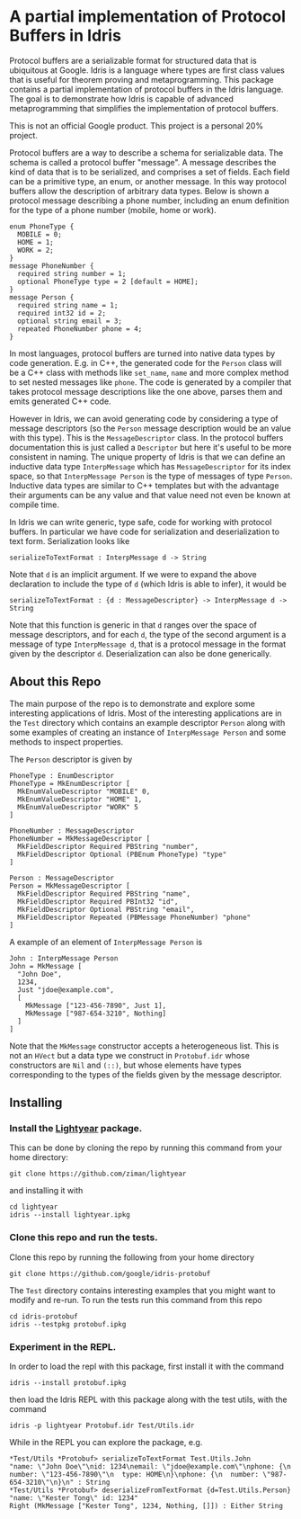 # A partial implementation of Protocol Buffers in Idris

Protocol buffers are a serializable format for structured data that is
ubiquitous at Google.  Idris is a language where types are first class values
that is useful for theorem proving and metaprogramming.  This package contains a
partial implementation of protocol buffers in the Idris language.  The goal is
to demonstrate how Idris is capable of advanced metaprogramming that simplifies
the implementation of protocol buffers.  

This is not an official Google product.  This project is a personal 20% project.

Protocol buffers are a way to describe a schema for serializable data.  The
schema is called a protocol buffer "message".  A message describes the kind of
data that is to be serialized, and comprises a set of fields.  Each field can be
a primitive type, an enum, or another message.  In this way protocol buffers
allow the description of arbitrary data types.  Below is shown a protocol
message describing a phone number, including an enum definition for the type
of a phone number (mobile, home or work).
```
enum PhoneType {
  MOBILE = 0;
  HOME = 1;
  WORK = 2;
}
message PhoneNumber {
  required string number = 1;
  optional PhoneType type = 2 [default = HOME];
}
message Person {
  required string name = 1;
  required int32 id = 2;
  optional string email = 3;
  repeated PhoneNumber phone = 4;
}
```

In most languages, protocol buffers are turned into native data types by code
generation.  E.g. in C++, the generated code for the `Person` class will be
a C++ class with methods like `set_name`, `name` and more complex method to
set nested messages like `phone`.  The code is generated by a compiler that
takes protocol message descriptions like the one above, parses them and emits
generated C++ code.

However in Idris, we can avoid generating code by considering a type of
message descriptors (so the `Person` message description would be an value with
this type).  This is the `MessageDescriptor` class.  In the protocol buffers
documentation this is just called a `Descriptor` but here it's useful to be
more consistent in naming.  The unique property of Idris is that we can
define an inductive data type `InterpMessage` which has `MessageDescriptor` for
its index space, so that `InterpMessage Person` is the type of messages of
type `Person`.  Inductive data types are similar to C++ templates but with the
advantage their arguments can be any value and that value need not even be
known at compile time.

In Idris we can write generic, type safe, code for working with protocol
buffers.  In particular we have code for serialization and deserialization to
text form.  Serialization looks like
```
serializeToTextFormat : InterpMessage d -> String
```
Note that `d` is an implicit argument.  If we were to expand the above
declaration to include the type of `d` (which Idris is able to infer), it would
be
```
serializeToTextFormat : {d : MessageDescriptor} -> InterpMessage d -> String
```
Note that this function is generic in that `d` ranges over the space of
message descriptors, and for each `d`, the type of the second argument is
a message of type `InterpMessage d`, that is a protocol message in the format
given by the descriptor `d`.  Deserialization can also be done generically.

## About this Repo

The main purpose of the repo is to demonstrate and explore some interesting
applications of Idris.  Most of the interesting applications are in the `Test`
directory which contains an example descriptor `Person` along with some
examples of creating an instance of `InterpMessage Person` and some methods
to inspect properties.

The `Person` descriptor is given by
```
PhoneType : EnumDescriptor
PhoneType = MkEnumDescriptor [
  MkEnumValueDescriptor "MOBILE" 0,
  MkEnumValueDescriptor "HOME" 1,
  MkEnumValueDescriptor "WORK" 5
]

PhoneNumber : MessageDescriptor
PhoneNumber = MkMessageDescriptor [
  MkFieldDescriptor Required PBString "number",
  MkFieldDescriptor Optional (PBEnum PhoneType) "type"
]

Person : MessageDescriptor
Person = MkMessageDescriptor [
  MkFieldDescriptor Required PBString "name",
  MkFieldDescriptor Required PBInt32 "id",
  MkFieldDescriptor Optional PBString "email",
  MkFieldDescriptor Repeated (PBMessage PhoneNumber) "phone"
]
```
A example of an element of `InterpMessage Person` is
```
John : InterpMessage Person
John = MkMessage [
  "John Doe",
  1234,
  Just "jdoe@example.com",
  [
    MkMessage ["123-456-7890", Just 1],
    MkMessage ["987-654-3210", Nothing]
  ]
]
```
Note that the `MkMessage` constructor accepts a heterogeneous list.  This is
not an `HVect` but a data type we construct in `Protobuf.idr` whose constructors
are `Nil` and `(::)`, but whose elements have types corresponding to the
types of the fields given by the message descriptor.

## Installing

### Install the [Lightyear](https://github.com/ziman/lightyear) package.
This can be done by cloning the repo by running this command from your home
directory:
```
git clone https://github.com/ziman/lightyear
```
and installing it with
```
cd lightyear
idris --install lightyear.ipkg
```

### Clone this repo and run the tests.
Clone this repo by running the following from your home directory
```
git clone https://github.com/google/idris-protobuf
```
The `Test` directory contains interesting examples that you might want to modify
and re-run.  To run the tests run this command from this repo
```
cd idris-protobuf
idris --testpkg protobuf.ipkg
```

### Experiment in the REPL.  
In order to load the repl with this package, first install it with the command
```
idris --install protobuf.ipkg
```
then load the Idris REPL with this package along with the test utils, with the
command
```
idris -p lightyear Protobuf.idr Test/Utils.idr
```
While in the REPL you can explore the package, e.g.
```
*Test/Utils *Protobuf> serializeToTextFormat Test.Utils.John
"name: \"John Doe\"\nid: 1234\nemail: \"jdoe@example.com\"\nphone: {\n  number: \"123-456-7890\"\n  type: HOME\n}\nphone: {\n  number: \"987-654-3210\"\n}\n" : String
*Test/Utils *Protobuf> deserializeFromTextFormat {d=Test.Utils.Person} "name: \"Kester Tong\" id: 1234"
Right (MkMessage ["Kester Tong", 1234, Nothing, []]) : Either String
```
